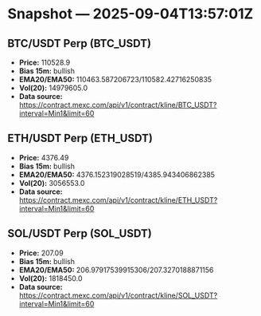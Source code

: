 # Snapshot — 2025-09-04T13:57:01Z

## BTC/USDT Perp (BTC_USDT)
- **Price:** 110528.9
- **Bias 15m:** bullish
- **EMA20/EMA50:** 110463.587206723/110582.42716250835
- **Vol(20):** 14979605.0
- **Data source:** https://contract.mexc.com/api/v1/contract/kline/BTC_USDT?interval=Min1&limit=60

## ETH/USDT Perp (ETH_USDT)
- **Price:** 4376.49
- **Bias 15m:** bullish
- **EMA20/EMA50:** 4376.152319028519/4385.943406862385
- **Vol(20):** 3056553.0
- **Data source:** https://contract.mexc.com/api/v1/contract/kline/ETH_USDT?interval=Min1&limit=60

## SOL/USDT Perp (SOL_USDT)
- **Price:** 207.09
- **Bias 15m:** bullish
- **EMA20/EMA50:** 206.97917539915306/207.3270188871156
- **Vol(20):** 1818450.0
- **Data source:** https://contract.mexc.com/api/v1/contract/kline/SOL_USDT?interval=Min1&limit=60
